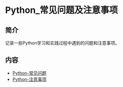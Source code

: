 # Python_常见问题及注意事项

## 简介
记录一些Python学习和实践过程中遇到的问题和注意事项。

## 内容
- [Python-常见问题](https://ebook.big1000.com/08-Python/09-Python_%E5%B8%B8%E8%A7%81%E9%97%AE%E9%A2%98%E5%8F%8A%E6%B3%A8%E6%84%8F%E4%BA%8B%E9%A1%B9/01-Python-%E5%B8%B8%E8%A7%81%E9%97%AE%E9%A2%98.html)
- [Python-注意事项](https://ebook.big1000.com/08-Python/09-Python_%E5%B8%B8%E8%A7%81%E9%97%AE%E9%A2%98%E5%8F%8A%E6%B3%A8%E6%84%8F%E4%BA%8B%E9%A1%B9/02-Python-%E6%B3%A8%E6%84%8F%E4%BA%8B%E9%A1%B9.html)
